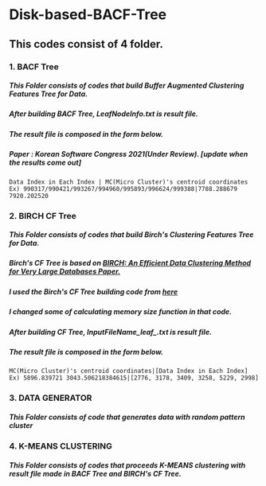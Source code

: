 Disk-based-BACF-Tree
====================

This codes consist of 4 folder. 
-------------------------------

### 1. BACF Tree 
##### This Folder consists of codes that build Buffer Augmented Clustering Features Tree for Data. 
##### After building BACF Tree, LeafNodeInfo.txt is result file.
##### The result file is composed in the form below. 
##### Paper : Korean Software Congress 2021(Under Review). [update when the results come out]

```
Data Index in Each Index | MC(Micro Cluster)'s centroid coordinates 
Ex) 990317/990421/993267/994960/995893/996624/999388|7788.288679 7920.202520 
```

### 2. BIRCH CF Tree
##### This Folder consists of codes that build Birch's Clustering Features Tree for Data. 
##### Birch's CF Tree is based on [BIRCH: An Efficient Data Clustering Method for Very Large Databases Paper.](https://www2.cs.sfu.ca/CourseCentral/459/han/papers/zhang96.pdf)
##### I used the Birch's CF Tree building code from [here](https://github.com/sehee-lee/JBIRCH)
##### I changed some of calculating memory size function in that code. 
##### After building CF Tree, InputFileName_leaf_.txt is result file.
##### The result file is composed in the form below. 
```
MC(Micro Cluster)'s centroid coordinates|[Data Index in Each Index] 
Ex) 5896.839721 3043.506218384615|[2776, 3178, 3409, 3258, 5229, 2998]
```

### 3. DATA GENERATOR 
##### This Folder consists of code that generates data with random pattern cluster

### 4. K-MEANS CLUSTERING 
##### This Folder consists of codes that proceeds K-MEANS clustering with result file made in BACF Tree and BIRCH's CF Tree. 
